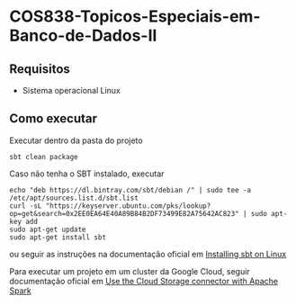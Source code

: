 # COS838-Topicos-Especiais-em-Banco-de-Dados-II

## Requisitos
- Sistema operacional Linux

## Como executar
Executar dentro da pasta do projeto

    sbt clean package
    
Caso não tenha o SBT instalado, executar

    echo "deb https://dl.bintray.com/sbt/debian /" | sudo tee -a /etc/apt/sources.list.d/sbt.list
    curl -sL "https://keyserver.ubuntu.com/pks/lookup?op=get&search=0x2EE0EA64E40A89B84B2DF73499E82A75642AC823" | sudo apt-key add
    sudo apt-get update
    sudo apt-get install sbt

ou seguir as instruções na documentação oficial em [Installing sbt on Linux](https://www.scala-sbt.org/1.x/docs/Installing-sbt-on-Linux.html)

Para executar um projeto em um cluster da Google Cloud, seguir documentação oficial em [Use the Cloud Storage connector with Apache Spark](https://cloud.google.com/dataproc/docs/tutorials/gcs-connector-spark-tutorial)
